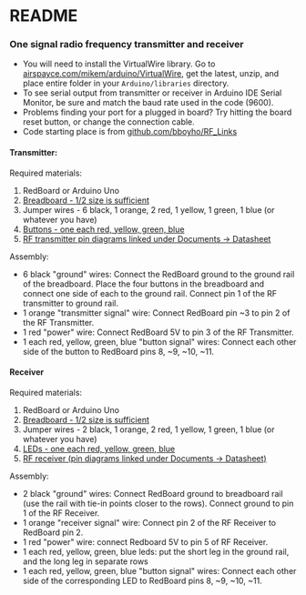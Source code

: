 # README

### One signal radio frequency transmitter and receiver

* You will need to install the VirtualWire library. Go to [airspayce.com/mikem/arduino/VirtualWire](http://www.airspayce.com/mikem/arduino/VirtualWire/index.html), get the latest, unzip, and place entire folder in your `Arduino/libraries` directory.
* To see serial output from transmitter or receiver in Arduino IDE Serial Monitor, be sure and match the baud rate used in the code (9600).
* Problems finding your port for a plugged in board? Try hitting the board reset button, or change the connection cable.
* Code starting place is from [github.com/bboyho/RF_Links](https://github.com/bboyho/RF_Links)

#### Transmitter:

Required materials:

1. RedBoard or Arduino Uno
1. [Breadboard - 1/2 size is sufficient](https://www.sparkfun.com/products/12002)
1. Jumper wires - 6 black, 1 orange, 2 red, 1 yellow, 1 green, 1 blue (or whatever you have)
1. [Buttons - one each red, yellow, green, blue](https://www.sparkfun.com/products/15326)
1. [RF transmitter pin diagrams linked under Documents -> Datasheet](https://www.sparkfun.com/products/10534)

Assembly:

* 6 black "ground" wires: Connect the RedBoard ground to the ground rail of the breadboard. Place the four buttons in the breadboard and connect one side of each to the ground rail. Connect pin 1 of the RF transmitter to ground rail.
* 1 orange "transmitter signal" wire: Connect RedBoard pin ~3 to pin 2 of the RF Transmitter.
* 1 red "power" wire: Connect RedBoard 5V to pin 3 of the RF Transmitter.
* 1 each red, yellow, green, blue "button signal" wires: Connect each other side of the button to RedBoard pins 8, ~9, ~10, ~11.

#### Receiver

Required materials:

1. RedBoard or Arduino Uno
1. [Breadboard - 1/2 size is sufficient](https://www.sparkfun.com/products/12002)
1. Jumper wires - 2 black, 1 orange, 2 red, 1 yellow, 1 green, 1 blue (or whatever you have)
1. [LEDs - one each red, yellow, green, blue](https://www.sparkfun.com/products/12062)
1. [RF receiver (pin diagrams linked under Documents -> Datasheet)](https://www.sparkfun.com/products/10532)


Assembly:

* 2 black "ground" wires: Connect RedBoard ground to breadboard rail (use the rail with tie-in points closer to the rows). Connect ground to pin 1 of the RF Receiver.
* 1 orange "receiver signal" wire: Connect pin 2 of the RF Receiver to RedBoard pin 2.
* 1 red "power" wire: connect Redboard 5V to pin 5 of RF Receiver.
* 1 each red, yellow, green, blue leds: put the short leg in the ground rail, and the long leg in separate rows
* 1 each red, yellow, green, blue "button signal" wires: Connect each other side of the corresponding LED to RedBoard pins 8, ~9, ~10, ~11.
